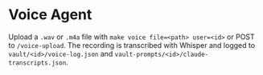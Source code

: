 # Voice Agent

Upload a `.wav` or `.m4a` file with `make voice file=<path> user=<id>` or POST to `/voice-upload`.
The recording is transcribed with Whisper and logged to `vault/<id>/voice-log.json` and `vault-prompts/<id>/claude-transcripts.json`.
